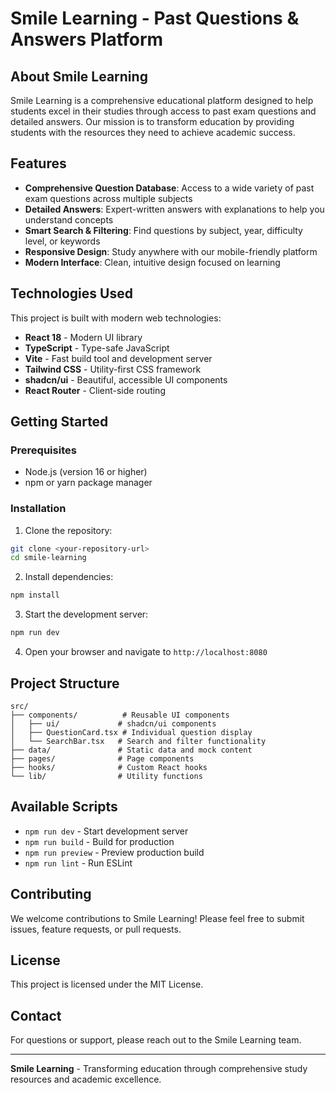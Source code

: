 # Smile Learning - Past Questions & Answers Platform

## About Smile Learning

Smile Learning is a comprehensive educational platform designed to help students excel in their studies through access to past exam questions and detailed answers. Our mission is to transform education by providing students with the resources they need to achieve academic success.

## Features

- **Comprehensive Question Database**: Access to a wide variety of past exam questions across multiple subjects
- **Detailed Answers**: Expert-written answers with explanations to help you understand concepts
- **Smart Search & Filtering**: Find questions by subject, year, difficulty level, or keywords
- **Responsive Design**: Study anywhere with our mobile-friendly platform
- **Modern Interface**: Clean, intuitive design focused on learning

## Technologies Used

This project is built with modern web technologies:

- **React 18** - Modern UI library
- **TypeScript** - Type-safe JavaScript
- **Vite** - Fast build tool and development server
- **Tailwind CSS** - Utility-first CSS framework
- **shadcn/ui** - Beautiful, accessible UI components
- **React Router** - Client-side routing

## Getting Started

### Prerequisites

- Node.js (version 16 or higher)
- npm or yarn package manager

### Installation

1. Clone the repository:
```bash
git clone <your-repository-url>
cd smile-learning
```

2. Install dependencies:
```bash
npm install
```

3. Start the development server:
```bash
npm run dev
```

4. Open your browser and navigate to `http://localhost:8080`

## Project Structure

```
src/
├── components/          # Reusable UI components
│   ├── ui/             # shadcn/ui components
│   ├── QuestionCard.tsx # Individual question display
│   └── SearchBar.tsx   # Search and filter functionality
├── data/               # Static data and mock content
├── pages/              # Page components
├── hooks/              # Custom React hooks
└── lib/                # Utility functions
```

## Available Scripts

- `npm run dev` - Start development server
- `npm run build` - Build for production
- `npm run preview` - Preview production build
- `npm run lint` - Run ESLint

## Contributing

We welcome contributions to Smile Learning! Please feel free to submit issues, feature requests, or pull requests.

## License

This project is licensed under the MIT License.

## Contact

For questions or support, please reach out to the Smile Learning team.

---

**Smile Learning** - Transforming education through comprehensive study resources and academic excellence.